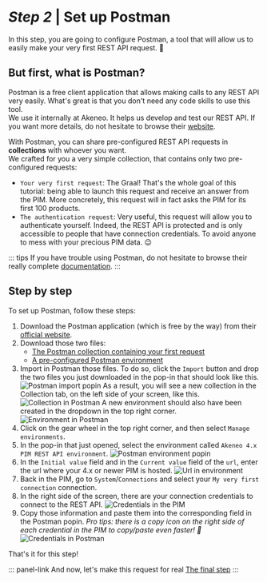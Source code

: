 # _Step 2_ | Set up Postman

In this step, you are going to configure Postman, a tool that will allow us to easily make your very first REST API request. :rocket:

## But first, what is Postman?
Postman is a free client application that allows making calls to any REST API very easily. What's great is that you don't need any code skills to use this tool.  
We use it internally at Akeneo. It helps us develop and test our REST API. If you want more details, do not hesitate to browse their [website](https://www.getpostman.com/).

With Postman, you can share pre-configured REST API requests in **collections** with whoever you want.  
We crafted for you a very simple collection, that contains only two pre-configured requests:
- `Your very first request`: The Graal! That's the whole goal of this tutorial: being able to launch this request and receive an answer from the PIM. More concretely, this request will in fact asks the PIM for its first 100 products.
- `The authentication request`: Very useful, this request will allow you to authenticate yourself. Indeed, the REST API is protected and is only accessible to people that have connection credentials. To avoid anyone to mess with your precious PIM data. :wink: 

::: tips
If you have trouble using Postman, do not hesitate to browse their really complete [documentation](https://learning.getpostman.com/docs).
:::

## Step by step

To set up Postman, follow these steps:
1. Download the Postman application (which is free by the way) from their [official website](https://www.getpostman.com/downloads/).
2. Download those two files:  
    - [The Postman collection containing your first request](/files/your-very-first-collection.postman_collection.json)  
    - [A pre-configured Postman environment](/files/akeneo-PIM-API-environment-4x.postman_environment.json)
3. Import in Postman those files. To do so, click the `Import` button and drop the two files you just downloaded in the pop-in that should look like this.
![Postman import popin](/img/getting-started/postman-import-popin.png)
As a result, you will see a new collection in the Collection tab, on the left side of your screen, like this.
![Collection in Postman](/img/getting-started/very-first-request-collection-in-postman.png)
A new environment should also have been created in the dropdown in the top right corner.
![Environment in Postman](/img/getting-started/postman-environment-4x.png)
6. Click on the gear wheel in the top right corner, and then select `Manage environments`.
7. In the pop-in that just opened, select the environment called `Akeneo 4.x PIM REST API environment`.
![Postman environment popin](/img/getting-started/postman-environment-4x-popin.png)
8. In the `Initial value` field and in the `Current value` field of the `url`, enter the url where your 4.x or newer PIM is hosted.
![Url in environment](/img/getting-started/url-environment-4x.png)
9. Back in the PIM, go to `System`/`Connections` and select your `My very first connection` connection.
5. In the right side of the screen, there are your connection credentials to connect to the REST API.
![Credentials in the PIM](/img/getting-started/credentials-in-the-pim.png)
6. Copy those information and paste them into the corresponding field in the Postman popin. _Pro tips: there is a copy icon on the right side of each credential in the PIM to copy/paste even faster! :rocket:_
![Credentials in Postman](/img/getting-started/credentials-in-postman.png)

That's it for this step!

::: panel-link And now, let's make this request for real [The final step](/getting-started/your-first-tutorial-4x/step-3.html)
:::

